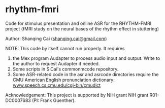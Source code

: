 # rhythm-fmri
Code for stimulus presentation and online ASR for the RHYTHM-FMRI project (fMRI study on the neural bases of the rhythm effect in stuttering)

Author: Shanqing Cai (shanqing.cai@gmail.com)


NOTE: This code by itself cannot run properly. It requires 
1) the Mex program Audapter to process audio input and output. Write to the author to request Audapter if needed. 
2) Some scripts in S.Cai's commonmcode repository. 
3) Some ASR-related code in the asr and asrcode directories require the CMU American English pronunciation dictionary:
www.speech.cs.cmu.edu/cgi-bin/cmudict

Acknowledgement:
This project is supported by NIH grant NIH grant R01-DC0007683 (PI: Frank Guenther).


